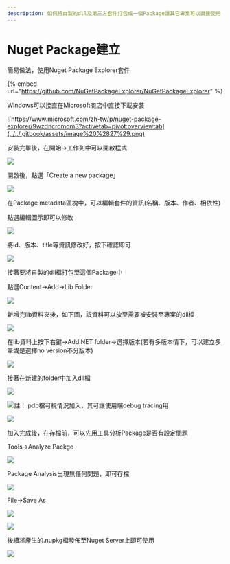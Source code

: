 ```yaml
---
description: 如何將自製的dll及第三方套件打包成一個Package讓其它專案可以直接使用
---
```


# Nuget Package建立

簡易做法，使用Nuget Package Explorer套件

{% embed url="https://github.com/NuGetPackageExplorer/NuGetPackageExplorer" %}

Windows可以接直在Microsoft商店中直接下載安裝

![https://www.microsoft.com/zh-tw/p/nuget-package-explorer/9wzdncrdmdm3?activetab=pivot:overviewtab](../../.gitbook/assets/image%20%2827%29.png)

安裝完畢後，在開始→工作列中可以開啟程式

![](../../.gitbook/assets/image%20%2853%29.png)

開啟後，點選「Create a new package」

![](../../.gitbook/assets/image%20%28424%29.png)

在Package metadata區塊中，可以編輯套件的資訊\(名稱、版本、作者、相依性\)

點選編輯圖示即可以修改

![](../../.gitbook/assets/image%20%28126%29.png)

將id、版本、title等資訊修改好，按下確認即可

![](../../.gitbook/assets/image%20%28171%29.png)

接著要將自製的dll檔打包至這個Package中

點選Content→Add→Lib Folder

![](../../.gitbook/assets/image%20%2823%29.png)

新增完lib資料夾後，如下圖，該資料可以放至需要被安裝至專案的dll檔

![](../../.gitbook/assets/image%20%2888%29.png)

在lib資料上按下右鍵→Add.NET folder→選擇版本\(若有多版本情下，可以建立多筆或是選擇no version不分版本\)

![](../../.gitbook/assets/image%20%28172%29.png)

接著在新建的folder中加入dll檔

![](../../.gitbook/assets/image%20%2870%29.png)

![&#x8A3B;&#xFF1A;.pdb&#x6A94;&#x53EF;&#x8996;&#x60C5;&#x6CC1;&#x52A0;&#x5165;&#xFF0C;&#x5176;&#x53EF;&#x8B93;&#x4F7F;&#x7528;&#x7AEF;debug tracing&#x7528;](../../.gitbook/assets/image%20%28228%29.png)

![](../../.gitbook/assets/image%20%28323%29.png)

加入完成後，在存檔前，可以先用工具分析Package是否有設定問題

Tools→Analyze Packge

![](../../.gitbook/assets/image%20%28181%29.png)

Package Analysis出現無任何問題，即可存檔

![](../../.gitbook/assets/image%20%28335%29.png)

File→Save As

![](../../.gitbook/assets/image%20%2816%29.png)

![](../../.gitbook/assets/image%20%28215%29.png)

後續將產生的.nupkg檔發佈至Nuget Server上即可使用

![](../../.gitbook/assets/image%20%28136%29.png)

